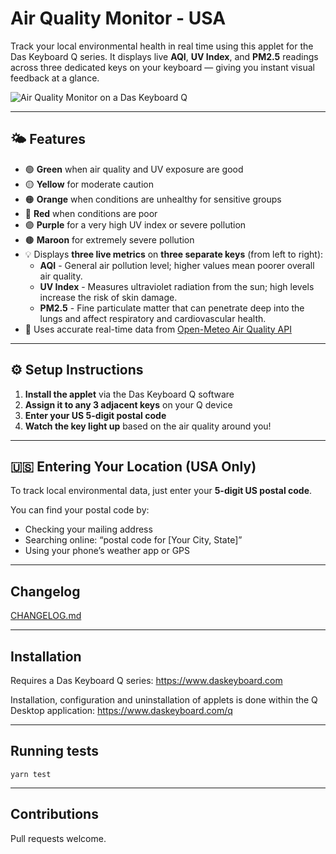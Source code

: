 # Air Quality Monitor - USA

Track your local environmental health in real time using this applet for the Das Keyboard Q series.
It displays live **AQI**, **UV Index**, and **PM2.5** readings across three dedicated keys on your keyboard — giving you instant visual feedback at a glance.

![Air Quality Monitor on a Das Keyboard Q](assets/image.png "Air Quality Monitor")

---

## 🌤️ Features

- 🟢 **Green** when air quality and UV exposure are good
- 🟡 **Yellow** for moderate caution
- 🟠 **Orange** when conditions are unhealthy for sensitive groups
- 🔴 **Red** when conditions are poor
- 🟣 **Purple** for a very high UV index or severe pollution
- 🟤 **Maroon** for extremely severe pollution
- 💡 Displays **three live metrics** on **three separate keys** (from left to right):
  - **AQI** - General air pollution level; higher values mean poorer overall air quality.
  - **UV Index** - Measures ultraviolet radiation from the sun; high levels increase the risk of skin damage.
  - **PM2.5** - Fine particulate matter that can penetrate deep into the lungs and affect respiratory and cardiovascular health.
- 📡 Uses accurate real-time data from [Open-Meteo Air Quality API](https://open-meteo.com/en/docs/air-quality-api)

---

## ⚙️ Setup Instructions

1. **Install the applet** via the Das Keyboard Q software
2. **Assign it to any 3 adjacent keys** on your Q device
3. **Enter your US 5-digit postal code**
4. **Watch the key light up** based on the air quality around you!

---

## 🇺🇸 Entering Your Location (USA Only)

To track local environmental data, just enter your **5-digit US postal code**.

You can find your postal code by:

- Checking your mailing address
- Searching online: “postal code for [Your City, State]”
- Using your phone’s weather app or GPS

---

## Changelog

[CHANGELOG.md](CHANGELOG.md)

---

## Installation

Requires a Das Keyboard Q series: https://www.daskeyboard.com

Installation, configuration and uninstallation of applets is done within
the Q Desktop application: <https://www.daskeyboard.com/q>

---

## Running tests

    yarn test

---

## Contributions

Pull requests welcome.
